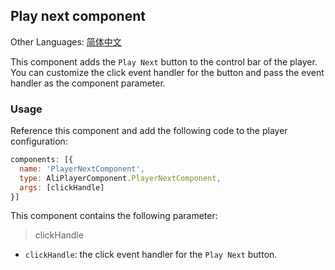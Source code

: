 ## Play next component

Other Languages: [简体中文](https://github.com/aliyunvideo/AliyunPlayer_Web/blob/master/customComponents/src/components/playerNextComponent/README.zh_CN.md)

This component adds the `Play Next` button to the control bar of the player. You can customize the click event handler for the button and pass the event handler as the component parameter.

### Usage

Reference this component and add the following code to the player configuration:

```js
components: [{
  name: 'PlayerNextComponent',
  type: AliPlayerComponent.PlayerNextComponent,
  args: [clickHandle]
}]
```

This component contains the following parameter:

> clickHandle

- `clickHandle`: the click event handler for the `Play Next` button.

